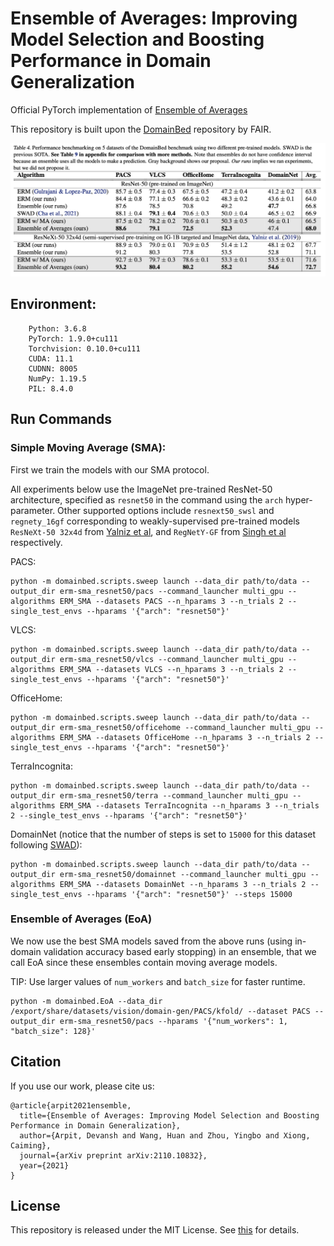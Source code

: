 # Ensemble of Averages: Improving Model Selection and Boosting Performance in Domain Generalization

Official PyTorch implementation of [Ensemble of Averages](https://arxiv.org/pdf/2110.10832)

This repository is built upon the [DomainBed](https://github.com/facebookresearch/DomainBed) repository by FAIR.

![Alt text](images/EoA_table.png?raw=true "Peformance Table from our paper")

## Environment:
```
	Python: 3.6.8
	PyTorch: 1.9.0+cu111
	Torchvision: 0.10.0+cu111
	CUDA: 11.1
	CUDNN: 8005
	NumPy: 1.19.5
	PIL: 8.4.0
  ```
  
## Run Commands

### Simple Moving Average (SMA):
First we train the models with our SMA protocol.
  
All experiments below use the ImageNet pre-trained ResNet-50 architecture, specified as `resnet50` in the command using the `arch` hyper-parameter. Other supported options include `resnext50_swsl` and `regnety_16gf` corresponding to weakly-supervised pre-trained models `ResNeXt-50 32x4d` from [Yalniz et al](https://arxiv.org/pdf/1905.00546), and `RegNetY-GF` from [Singh et al](https://arxiv.org/pdf/2201.08371.pdf) respectively.
  
PACS:
```
python -m domainbed.scripts.sweep launch --data_dir path/to/data --output_dir erm-sma_resnet50/pacs --command_launcher multi_gpu --algorithms ERM_SMA --datasets PACS --n_hparams 3 --n_trials 2 --single_test_envs --hparams '{"arch": "resnet50"}'
```

VLCS:
```
python -m domainbed.scripts.sweep launch --data_dir path/to/data --output_dir erm-sma_resnet50/vlcs --command_launcher multi_gpu --algorithms ERM_SMA --datasets VLCS --n_hparams 3 --n_trials 2 --single_test_envs --hparams '{"arch": "resnet50"}'
```

OfficeHome:
```
python -m domainbed.scripts.sweep launch --data_dir path/to/data --output_dir erm-sma_resnet50/officehome --command_launcher multi_gpu --algorithms ERM_SMA --datasets OfficeHome --n_hparams 3 --n_trials 2 --single_test_envs --hparams '{"arch": "resnet50"}'
```

TerraIncognita:
```
python -m domainbed.scripts.sweep launch --data_dir path/to/data --output_dir erm-sma_resnet50/terra --command_launcher multi_gpu --algorithms ERM_SMA --datasets TerraIncognita --n_hparams 3 --n_trials 2 --single_test_envs --hparams '{"arch": "resnet50"}'
```

DomainNet (notice that the number of steps is set to `15000` for this dataset following [SWAD](https://arxiv.org/abs/2102.08604)):
```
python -m domainbed.scripts.sweep launch --data_dir path/to/data --output_dir erm-sma_resnet50/domainnet --command_launcher multi_gpu --algorithms ERM_SMA --datasets DomainNet --n_hparams 3 --n_trials 2 --single_test_envs --hparams '{"arch": "resnet50"}' --steps 15000
```

### Ensemble of Averages (EoA)
We now use the best SMA models saved from the above runs (using in-domain validation accuracy based early stopping) in an ensemble, that we call EoA since these ensembles contain moving average models.

TIP: Use larger values of `num_workers` and `batch_size` for faster runtime.

```
python -m domainbed.EoA --data_dir /export/share/datasets/vision/domain-gen/PACS/kfold/ --dataset PACS --output_dir erm-sma_resnet50/pacs --hparams '{"num_workers": 1, "batch_size": 128}'
```

## Citation
If you use our work, please cite us:

```
@article{arpit2021ensemble,
  title={Ensemble of Averages: Improving Model Selection and Boosting Performance in Domain Generalization},
  author={Arpit, Devansh and Wang, Huan and Zhou, Yingbo and Xiong, Caiming},
  journal={arXiv preprint arXiv:2110.10832},
  year={2021}
}
```

## License
This repository is released under the MIT License. See [this](https://github.com/salesforce/ensemble-of-averages/blob/main/LICENSE) for details.
